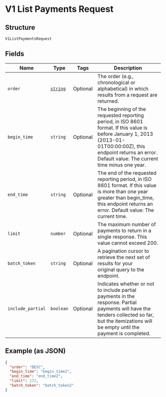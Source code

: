 
# V1 List Payments Request

## Structure

`V1ListPaymentsRequest`

## Fields

| Name | Type | Tags | Description |
|  --- | --- | --- | --- |
| `order` | [`string`](/doc/models/sort-order.md) | Optional | The order (e.g., chronological or alphabetical) in which results from a request are returned. |
| `begin_time` | `string` | Optional | The beginning of the requested reporting period, in ISO 8601 format. If this value is before January 1, 2013 (2013-01-01T00:00:00Z), this endpoint returns an error. Default value: The current time minus one year. |
| `end_time` | `string` | Optional | The end of the requested reporting period, in ISO 8601 format. If this value is more than one year greater than begin_time, this endpoint returns an error. Default value: The current time. |
| `limit` | `number` | Optional | The maximum number of payments to return in a single response. This value cannot exceed 200. |
| `batch_token` | `string` | Optional | A pagination cursor to retrieve the next set of results for your<br>original query to the endpoint. |
| `include_partial` | `boolean` | Optional | Indicates whether or not to include partial payments in the response. Partial payments will have the tenders collected so far, but the itemizations will be empty until the payment is completed. |

## Example (as JSON)

```json
{
  "order": "DESC",
  "begin_time": "begin_time2",
  "end_time": "end_time2",
  "limit": 172,
  "batch_token": "batch_token2"
}
```

